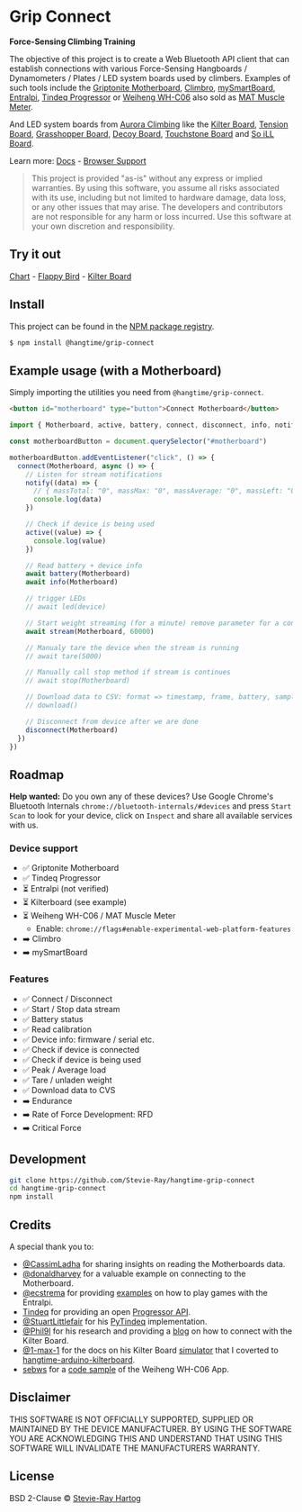 # Grip Connect

**Force-Sensing Climbing Training**

The objective of this project is to create a Web Bluetooth API client that can establish connections with various
Force-Sensing Hangboards / Dynamometers / Plates / LED system boards used by climbers. Examples of such tools include
the [Griptonite Motherboard](https://griptonite.io/shop/motherboard/), [Climbro](https://climbro.com/),
[mySmartBoard](https://www.smartboard-climbing.com/), [Entralpi](https://entralpi.com/),
[Tindeq Progressor](https://tindeq.com/) or
[Weiheng WH-C06](https://weihengmanufacturer.com/products/wh-c06-bluetooth-300kg-hanging-scale/) also sold as
[MAT Muscle Meter](https://www.matassessment.com/musclemeter).

And LED system boards from [Aurora Climbing](https://auroraclimbing.com/) like the
[Kilter Board](https://settercloset.com/pages/the-kilter-board),
[Tension Board](https://tensionclimbing.com/product/tension-board-2/),
[Grasshopper Board](https://grasshopperclimbing.com/products/),
[Decoy Board](https://decoy-holds.com/pages/decoy-board), [Touchstone Board](https://touchstoneboardapp.com/) and
[So iLL Board](https://apps.apple.com/us/app/so-ill-board/id1358056082).

Learn more: [Docs](https://stevie-ray.github.io/hangtime-grip-connect/) -
[Browser Support](https://caniuse.com/web-bluetooth)

> This project is provided "as-is" without any express or implied warranties. By using this software, you assume all
> risks associated with its use, including but not limited to hardware damage, data loss, or any other issues that may
> arise. The developers and contributors are not responsible for any harm or loss incurred. Use this software at your
> own discretion and responsibility.

## Try it out

[Chart](https://grip-connect.vercel.app/) - [Flappy Bird](https://grip-connect-flappy-bird.vercel.app/) -
[Kilter Board](https://grip-connect-kilter-board.vercel.app/?route=p1083r15p1117r15p1164r12p1185r12p1233r13p1282r13p1303r13p1372r13p1392r14p1505r15)

## Install

This project can be found in the [NPM package registry](https://www.npmjs.com/package/@hangtime/grip-connect).

```sh [npm]
$ npm install @hangtime/grip-connect
```

## Example usage (with a Motherboard)

Simply importing the utilities you need from `@hangtime/grip-connect`.

```html
<button id="motherboard" type="button">Connect Motherboard</button>
```

```js
import { Motherboard, active, battery, connect, disconnect, info, notify, stream } from "@hangtime/grip-connect"

const motherboardButton = document.querySelector("#motherboard")

motherboardButton.addEventListener("click", () => {
  connect(Motherboard, async () => {
    // Listen for stream notifications
    notify((data) => {
      // { massTotal: "0", massMax: "0", massAverage: "0", massLeft: "0", massCenter: "0", massRight: "0" }
      console.log(data)
    })

    // Check if device is being used
    active((value) => {
      console.log(value)
    })

    // Read battery + device info
    await battery(Motherboard)
    await info(Motherboard)

    // trigger LEDs
    // await led(device)

    // Start weight streaming (for a minute) remove parameter for a continues stream
    await stream(Motherboard, 60000)

    // Manualy tare the device when the stream is running
    // await tare(5000)

    // Manually call stop method if stream is continues
    // await stop(Motherboard)

    // Download data to CSV: format => timestamp, frame, battery, samples, masses
    // download()

    // Disconnect from device after we are done
    disconnect(Motherboard)
  })
})
```

## Roadmap

**Help wanted:** Do you own any of these devices? Use Google Chrome's Bluetooth Internals
`chrome://bluetooth-internals/#devices` and press `Start Scan` to look for your device, click on `Inspect` and share all
available services with us.

### Device support

- ✅ Griptonite Motherboard
- ✅ Tindeq Progressor
- ⏳ Entralpi (not verified)
- ⏳ Kilterboard (see example)
- ⏳ Weiheng WH-C06 / MAT Muscle Meter
  - Enable: `chrome://flags#enable-experimental-web-platform-features`
- ➡️ Climbro
- ➡️ mySmartBoard

### Features

- ✅ Connect / Disconnect
- ✅ Start / Stop data stream
- ✅ Battery status
- ✅ Read calibration
- ✅ Device info: firmware / serial etc.
- ✅ Check if device is connected
- ✅ Check if device is being used
- ✅ Peak / Average load
- ✅️ Tare / unladen weight
- ✅️ Download data to CVS
- ➡️ Endurance
- ➡️ Rate of Force Development: RFD
- ➡️ Critical Force

## Development

```bash
git clone https://github.com/Stevie-Ray/hangtime-grip-connect
cd hangtime-grip-connect
npm install
```

## Credits

A special thank you to:

- [@CassimLadha](https://github.com/CassimLadha) for sharing insights on reading the Motherboards data.
- [@donaldharvey](https://github.com/donaldharvey) for a valuable example on connecting to the Motherboard.
- [@ecstrema](https://github.com/ecstrema) for providing [examples](https://github.com/ecstrema/entralpi-games) on how
  to play games with the Entralpi.
- [Tindeq](https://tindeq.com/) for providing an open [Progressor API](https://tindeq.com/progressor_api/).
- [@StuartLittlefair](https://github.com/StuartLittlefair) for his
  [PyTindeq](https://github.com/StuartLittlefair/PyTindeq) implementation.
- [@Phil9l](https://github.com/phil9l) for his research and providing a [blog](https://bazun.me/blog/kiterboard/) on how
  to connect with the Kilter Board.
- [@1-max-1](https://github.com/1-max-1) for the docs on his Kilter Board
  [simulator](https://github.com/1-max-1/fake_kilter_board) that I coverted to
  [hangtime-arduino-kilterboard](https://github.com/Stevie-Ray/hangtime-arduino-kilterboard).
- [sebws](https://github.com/sebw) for a [code sample](https://github.com/sebws/Crane) of the Weiheng WH-C06 App.

## Disclaimer

THIS SOFTWARE IS NOT OFFICIALLY SUPPORTED, SUPPLIED OR MAINTAINED BY THE DEVICE MANUFACTURER. BY USING THE SOFTWARE YOU
ARE ACKNOWLEDGING THIS AND UNDERSTAND THAT USING THIS SOFTWARE WILL INVALIDATE THE MANUFACTURERS WARRANTY.

## License

BSD 2-Clause © [Stevie-Ray Hartog](https://github.com/Stevie-Ray)
